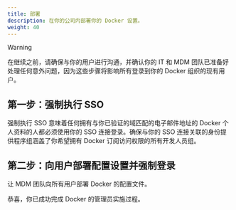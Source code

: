 ```yaml
---
title: 部署
description: 在你的公司内部署你的 Docker 设置。
weight: 40
---
```


> [!WARNING]
> 在继续之前，请确保与你的用户进行沟通，并确认你的 IT 和 MDM 团队已准备好处理任何意外问题，因为这些步骤将影响所有登录到你的 Docker 组织的现有用户。

## 第一步：强制执行 SSO

强制执行 SSO 意味着任何拥有与你已验证的域匹配的电子邮件地址的 Docker 个人资料的人都必须使用你的 SSO 连接登录。确保与你的 SSO 连接关联的身份提供程序组涵盖了你希望拥有 Docker 订阅访问权限的所有开发人员组。

## 第二步：向用户部署配置设置并强制登录

让 MDM 团队向所有用户部署 Docker 的配置文件。

恭喜，你已成功完成 Docker 的管理员实施过程。

